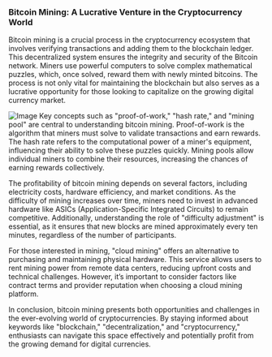 ### Bitcoin Mining: A Lucrative Venture in the Cryptocurrency World

Bitcoin mining is a crucial process in the cryptocurrency ecosystem that involves verifying transactions and adding them to the blockchain ledger. This decentralized system ensures the integrity and security of the Bitcoin network. Miners use powerful computers to solve complex mathematical puzzles, which, once solved, reward them with newly minted bitcoins. The process is not only vital for maintaining the blockchain but also serves as a lucrative opportunity for those looking to capitalize on the growing digital currency market.


![Image](https://github.com/user-attachments/assets/31692037-0104-4703-abd1-696b6a7dd41b)
Key concepts such as "proof-of-work," "hash rate," and "mining pool" are central to understanding bitcoin mining. Proof-of-work is the algorithm that miners must solve to validate transactions and earn rewards. The hash rate refers to the computational power of a miner's equipment, influencing their ability to solve these puzzles quickly. Mining pools allow individual miners to combine their resources, increasing the chances of earning rewards collectively.

The profitability of bitcoin mining depends on several factors, including electricity costs, hardware efficiency, and market conditions. As the difficulty of mining increases over time, miners need to invest in advanced hardware like ASICs (Application-Specific Integrated Circuits) to remain competitive. Additionally, understanding the role of "difficulty adjustment" is essential, as it ensures that new blocks are mined approximately every ten minutes, regardless of the number of participants.

For those interested in mining, "cloud mining" offers an alternative to purchasing and maintaining physical hardware. This service allows users to rent mining power from remote data centers, reducing upfront costs and technical challenges. However, it’s important to consider factors like contract terms and provider reputation when choosing a cloud mining platform.

In conclusion, bitcoin mining presents both opportunities and challenges in the ever-evolving world of cryptocurrencies. By staying informed about keywords like "blockchain," "decentralization," and "cryptocurrency," enthusiasts can navigate this space effectively and potentially profit from the growing demand for digital currencies.